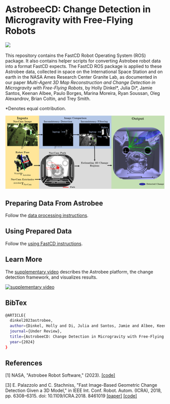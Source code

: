 # AstrobeeCD: Change Detection in Microgravity with Free-Flying Robots

<p>
  <a href="https://github.com/hollydinkel/astrobeecd/actions/workflows/build.yml?query=branch%3Amaster" alt="GitHub Actions">
    <img src="https://img.shields.io/github/actions/workflow/status/hollydinkel/astrobeecd/build.yml?branch=master">
  </a>
</p>


This repository contains the FastCD Robot Operating System (ROS) package. It also contains helper scripts for converting Astrobee robot data into a format FastCD expects. The FastCD ROS package is applied to these Astrobee data, collected in space on the International Space Station and on earth in the NASA Ames Research Center Granite Lab, as documented in our paper *Multi-Agent 3D Map Reconstruction and Change Detection in Microgravity with Free-Flying Robots*, by Holly Dinkel*, Julia Di*, Jamie Santos, Keenan Albee, Paulo Borges, Marina Moreira, Ryan Soussan, Oleg Alexandrov, Brian Coltin, and Trey Smith.

*Denotes equal contribution.

<p align="center">
  <img src="images/inconsistency.png" width="2000" title="change_detection">
</p>

## Preparing Data From Astrobee

Follow the [data processing instructions](https://github.com/hollydinkel/astrobee_change_detection/blob/master/docs/data_processing.md).

## Using Prepared Data

Follow the [using FastCD instructions](https://github.com/hollydinkel/astrobee_change_detection/blob/master/docs/using_fastcd.md).

## Learn More

The [supplementary video](https://www.youtube.com/watch?v=VfjV-zwFEtU) describes the Astrobee platform, the change detection framework, and visualizes results.

[![supplementary video](https://img.youtube.com/vi/VfjV-zwFEtU/0.jpg)](https://www.youtube.com/watch?v=VfjV-zwFEtU)

## BibTex

```bash
@ARTICLE{
  dinkel2023astrobee,
  author={Dinkel, Holly and Di, Julia and Santos, Jamie and Albee, Keenan and Borges, Paulo and Moreira, Marina and Soussan, Ryan and Alexandrov, Oleg and Coltin, Brian and Smith, Trey},
  journal={Under Review}, 
  title={AstrobeeCD: Change Detection in Microgravity with Free-Flying Robots}, 
  year={2024}
}
```

## **References**
<a id="1">[1]</a> 
NASA, "Astrobee Robot Software," (2023). [[code]](https://github.com/nasa/astrobee)

<a id="3">[3]</a> 
E. Palazzolo and C. Stachniss, "Fast Image-Based Geometric Change Detection Given a 3D Model," in IEEE Int. Conf. Robot. Autom. (ICRA), 2018, pp. 6308–6315. doi: 10.1109/ICRA.2018.
8461019 [[paper]](https://ieeexplore.ieee.org/document/8461019) [[code]](https://github.com/PRBonn/fast_change_detection)
